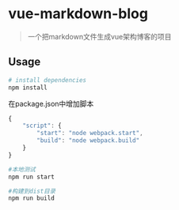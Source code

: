# vue-markdown-blog

> 一个把markdown文件生成vue架构博客的项目

## Usage

``` bash
# install dependencies
npm install
```

在package.json中增加脚本

``` javascript
{
    "script": {
        "start": "node webpack.start",
        "build": "node webpack.build"
    }
}
```

``` bash
#本地测试
npm run start

#构建到dist目录
npm run build
```

